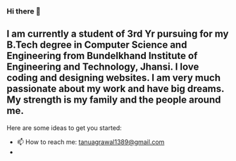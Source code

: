 ### Hi there 👋

## I am currently a student of 3rd Yr pursuing for my B.Tech degree in Computer Science and Engineering from Bundelkhand Institute of Engineering and Technology, Jhansi. I love coding and designing websites. I am very much passionate about my work and have big dreams. My strength is my family and the people around me.

Here are some ideas to get you started:


- 📫 How to reach me: tanuagrawal1389@gmail.com
-
